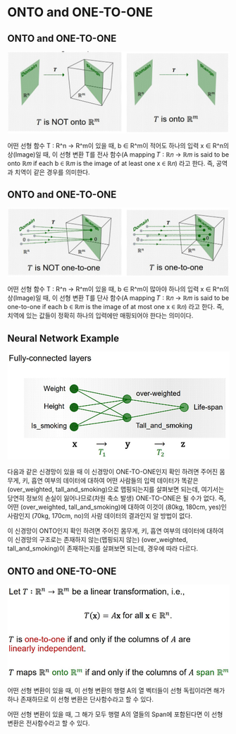 # ONTO and ONE-TO-ONE

## ONTO and ONE-TO-ONE

![](./Figure/ONTO_and_ONE-TO-ONE1.JPG)

어떤 선형 함수 T : R^n -> R^m이 있을 때, b ∈ R^m이 적어도 하나의 입력 x ∈ R^n의 상(Image)일 때, 이 선형 변환 T를 전사 함수(A mapping 𝑇 ∶ ℝ𝑛 → ℝ𝑚 is said to be onto ℝ𝑚 if each b ∈ ℝ𝑚 is the image of at least one x ∈ ℝ𝑛) 라고 한다. 즉, 공역과 치역이 같은 경우를 의미한다.  



## ONTO and ONE-TO-ONE

![](./Figure/ONTO_and_ONE-TO-ONE2.JPG)

어떤 선형 함수 T : R^n -> R^m이 있을 때, b ∈ R^m이 많아야 하나의 입력 x ∈ R^n의 상(Image)일 때, 이 선형 변환 T를 단사 함수(A mapping 𝑇 ∶ ℝ𝑛 → ℝ𝑚 is said to be one-to-one if each b ∈ ℝ𝑚 is the image of at most one x ∈ ℝ𝑛) 라고 한다. 즉, 치역에 있는 값들이 정확히 하나의 입력에만 매핑되어야 한다는 의미이다. 



## Neural Network Example

![](./Figure/ONTO_and_ONE-TO-ONE3.JPG)

다음과 같은 신경망이 있을 때 이 신경망이 ONE-TO-ONE인지 확인 하려면 주어진 몸무게, 키, 흡연 여부의 데이터에 대하여 어떤 사람들의 입력 데이터가 똑같은 (over_weighted, tall_and_smoking)으로 맵핑되는지를 살펴보면 되는데, 여기서는 당연히 정보의 손실이 잃어나므로(차원 축소 발생) ONE-TO-ONE은 될 수가 없다. 즉, 어떤 (over_weighted, tall_and_smoking)에 대하여 이것이 (80kg, 180cm, yes)인 사람인지 (70kg, 170cm, no)의 사람 데이터의 결과인지 알 방법이 없다. 

이 신경망이 ONTO인지 확인 하려면 주어진 몸무게, 키, 흡연 여부의 데이터에 대하여 이 신경망의 구조로는 존재하지 않는(맵핑되지 않는) (over_weighted, tall_and_smoking)이 존재하는지를 살펴보면 되는데, 경우에 따라 다르다. 



## ONTO and ONE-TO-ONE

![](./Figure/ONTO_and_ONE-TO-ONE4.JPG)

어떤 선형 변환이 있을 때, 이 선형 변환의 행렬 A의 열 벡터들이 선형 독립이라면 해가 하나 존재하므로 이 선형 변환은 단사함수라고 할 수 있다. 

어떤 선형 변환이 있을 때, 그 해가 모두 행렬 A의 열들의 Span에 포함된다면 이 선형 변환은 전사함수라고 할 수 있다.  

